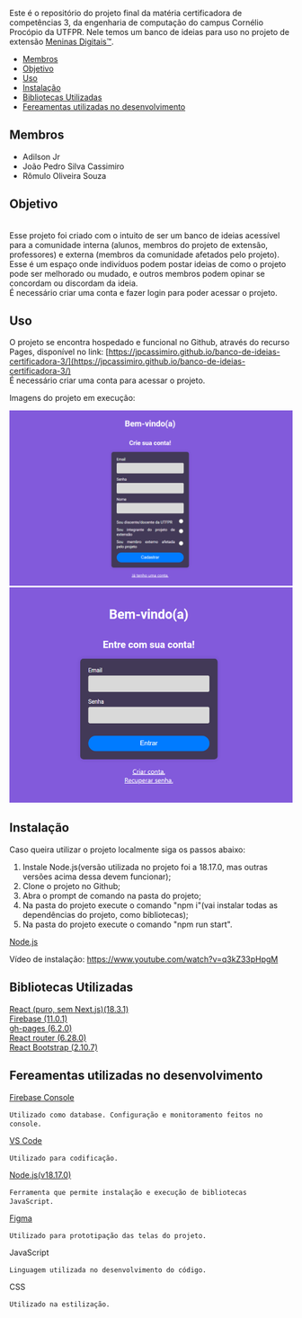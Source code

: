 Este é o repositório do projeto final da matéria certificadora de competências 3, da engenharia de computação do campus Cornélio Procópio da UTFPR. Nele temos um banco de ideias para uso no projeto de extensão [Meninas Digitais™](https://meninas.sbc.org.br).</br>

- [Membros](#membros)
- [Objetivo](#objetivo)
- [Uso](#uso)
- [Instalação](#instalação)
- [Bibliotecas Utilizadas](#bibliotecas-utilizadas)
- [Fereamentas utilizadas no desenvolvimento](#fereamentas-utilizadas-no-desenvolvimento)

## Membros

<ul>
<li>Adilson Jr</li>
<li>João Pedro Silva Cassimiro</li>
<li>Rômulo Oliveira Souza</li>
</ul>

## Objetivo

</br>
Esse projeto foi criado com o intuito de ser um banco de ideias acessível para a comunidade interna (alunos, membros do projeto de extensão, professores) e externa (membros da comunidade afetados pelo projeto).</br>
Esse é um espaço onde indivíduos podem postar ideias de como o projeto pode ser melhorado ou mudado, e outros membros podem opinar se concordam ou discordam da ideia.</br>
É necessário criar uma conta e fazer login para poder acessar o projeto.</br>

## Uso

O projeto se encontra hospedado e funcional no Github, através do recurso Pages, disponível no link: [https://jpcassimiro.github.io/banco-de-ideias-certificadora-3/](https://jpcassimiro.github.io/banco-de-ideias-certificadora-3/)</br>
É necessário criar uma conta para acessar o projeto.</br>

Imagens do projeto em execução:

![image](./rmImgs/sign.png)
![image](./rmImgs/login.PNG)

## Instalação

Caso queira utilizar o projeto localmente siga os passos abaixo:

<ol> 
<li>Instale Node.js(versão utilizada no projeto foi a 18.17.0, mas outras versões acima dessa devem funcionar);</li>
<li>Clone o projeto no Github;</li>
<li>Abra o prompt de comando na pasta do projeto;</li>
<li>Na pasta do projeto execute o comando "npm i"(vai instalar todas as dependências do projeto, como bibliotecas);</li>
<li>Na pasta do projeto execute o comando "npm run start".</li>
</ol>
    
[Node.js](https://nodejs.org/en/download/prebuilt-installer)

Vídeo de instalação: https://www.youtube.com/watch?v=q3kZ33pHpgM


## Bibliotecas Utilizadas

[React (puro, sem Next.js)(18.3.1)](https://github.com/facebook/react)</br>
[Firebase (11.0.1)](https://github.com/firebase/firebase-js-sdk)</br>
[gh-pages (6.2.0)](https://github.com/tschaub/gh-pages)</br>
[React router (6.28.0)](https://github.com/remix-run/react-router)</br>
[React Bootstrap (2.10.7)](https://github.com/react-bootstrap)</br>

## Fereamentas utilizadas no desenvolvimento

[Firebase Console](https://firebase.google.com/?hl=pt-br)</br>

    Utilizado como database. Configuração e monitoramento feitos no console.
[VS Code](https://code.visualstudio.com/download)</br>

    Utilizado para codificação.
[Node.js(v18.17.0)](https://nodejs.org/en)</br>

    Ferramenta que permite instalação e execução de bibliotecas JavaScript.
[Figma](https://www.figma.com)</br>

    Utilizado para prototipação das telas do projeto.
JavaScript</br>

    Linguagem utilizada no desenvolvimento do código.
CSS</br>

    Utilizado na estilização.
